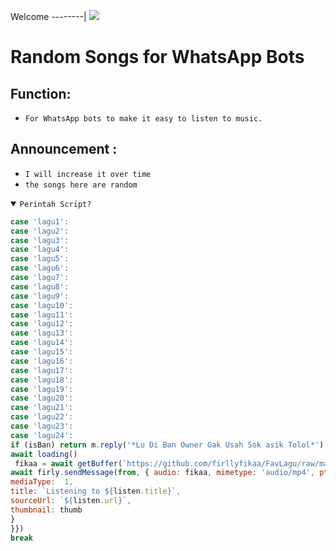 Welcome
--------|
![](https://media1.tenor.com/m/HNcG3X-Og7wAAAAC/welcome-anime.gif)

# Random Songs for WhatsApp Bots 
## Function:
- `For WhatsApp bots to make it easy to listen to music.`

## Announcement :
- `I will increase it over time`
- `the songs here are random`

<details open><summary><code>Perintah Script?</code></summary>

```js
case 'lagu1':
case 'lagu2':
case 'lagu3':
case 'lagu4':
case 'lagu5':
case 'lagu6':
case 'lagu7':
case 'lagu8':
case 'lagu9':
case 'lagu10':
case 'lagu11':
case 'lagu12':
case 'lagu13':
case 'lagu14':
case 'lagu15':
case 'lagu16':
case 'lagu17':
case 'lagu18':
case 'lagu19':
case 'lagu20':
case 'lagu21':
case 'lagu22':
case 'lagu23':
case 'lagu24':
if (isBan) return m.reply('*Lu Di Ban Owner Gak Usah Sok asik Tolol*')
await loading()
 fikaa = await getBuffer(`https://github.com/firllyfikaa/FavLagu/raw/master/${command}.mp3`)
await firly.sendMessage(from, { audio: fikaa, mimetype: 'audio/mp4', ptt: true, contextInfo:{  externalAdReply: { showAdAttribution: true,
mediaType:  1,
title: `Listening to ${listen.title}`,
sourceUrl: `${listen.url}`, 
thumbnail: thumb
}
}})
break
```
</details>
